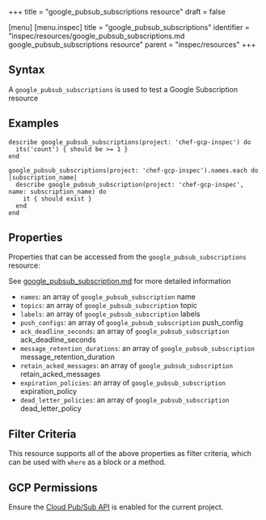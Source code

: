 +++
title = "google_pubsub_subscriptions resource"
draft = false

[menu]
  [menu.inspec]
    title = "google_pubsub_subscriptions"
    identifier = "inspec/resources/google_pubsub_subscriptions.md google_pubsub_subscriptions resource"
    parent = "inspec/resources"
+++


## Syntax
A `google_pubsub_subscriptions` is used to test a Google Subscription resource

## Examples
```
describe google_pubsub_subscriptions(project: 'chef-gcp-inspec') do
  its('count') { should be >= 1 }
end

google_pubsub_subscriptions(project: 'chef-gcp-inspec').names.each do |subscription_name|
  describe google_pubsub_subscription(project: 'chef-gcp-inspec', name: subscription_name) do
    it { should exist }
  end
end
```

## Properties
Properties that can be accessed from the `google_pubsub_subscriptions` resource:

See [google_pubsub_subscription.md](google_pubsub_subscription.md) for more detailed information
  * `names`: an array of `google_pubsub_subscription` name
  * `topics`: an array of `google_pubsub_subscription` topic
  * `labels`: an array of `google_pubsub_subscription` labels
  * `push_configs`: an array of `google_pubsub_subscription` push_config
  * `ack_deadline_seconds`: an array of `google_pubsub_subscription` ack_deadline_seconds
  * `message_retention_durations`: an array of `google_pubsub_subscription` message_retention_duration
  * `retain_acked_messages`: an array of `google_pubsub_subscription` retain_acked_messages
  * `expiration_policies`: an array of `google_pubsub_subscription` expiration_policy
  * `dead_letter_policies`: an array of `google_pubsub_subscription` dead_letter_policy

## Filter Criteria
This resource supports all of the above properties as filter criteria, which can be used
with `where` as a block or a method.

## GCP Permissions

Ensure the [Cloud Pub/Sub API](https://console.cloud.google.com/apis/library/pubsub.googleapis.com/) is enabled for the current project.
